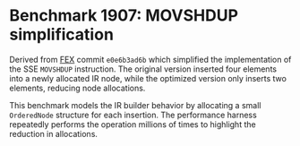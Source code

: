 # Benchmark 1907: MOVSHDUP simplification

Derived from [FEX](https://github.com/FEX-Emu/FEX) commit `e0e6b3ad6b` which simplified the implementation of the SSE `MOVSHDUP` instruction. The original version inserted four elements into a newly allocated IR node, while the optimized version only inserts two elements, reducing node allocations.

This benchmark models the IR builder behavior by allocating a small `OrderedNode` structure for each insertion. The performance harness repeatedly performs the operation millions of times to highlight the reduction in allocations.
